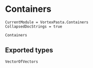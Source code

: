 # Containers

```@meta
CurrentModule = VortexPasta.Containers
CollapsedDocStrings = true
```

```@docs
Containers
```

## Exported types

```@docs
VectorOfVectors
```
